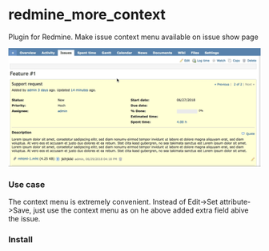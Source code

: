 # redmine_more_context
Plugin for Redmine. Make issue context menu available on issue show page

![Animated GIF that represents a quick overview](/doc/RedmineMoreContext.gif)

### Use case
The context menu is extremely convenient. Instead of Edit->Set attribute->Save, just use the context menu as on he above added extra field abive the issue.

### Install


